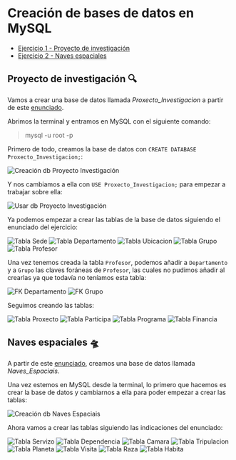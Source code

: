 # Creación de bases de datos en MySQL

- [Ejercicio 1 - Proyecto de investigación](#e1)
- [Ejercicio 2 - Naves espaciales](#e2)

<a name="e1"></a>
## Proyecto de investigación 🔍
Vamos a crear una base de datos llamada *Proxecto_Investigacion* a partir de este [enunciado](https://github.com/davidgchaves/first-steps-with-git-and-github-wirtz-asir1-and-dam1/tree/master/exercicios-ddl/1-proxectos-de-investigacion). 

Abrimos la terminal y entramos en MySQL con el siguiente comando:
>mysql -u root -p

Primero de todo, creamos la base de datos con `CREATE DATABASE Proxecto_Investigacion;`:

![Creación db Proyecto Investigación](https://github.com/iriagonzalez25/Bases-de-datos-2/blob/master/Fotos/crear%20proyecto%20de%20investigacion.png)

Y nos cambiamos a ella con `USE Proxecto_Investigacion;` para empezar a trabajar sobre ella:

![Usar db Proyecto Investigación](https://github.com/iriagonzalez25/Bases-de-datos-2/blob/master/Fotos/usar%20proyecto%20investigacion.png)

Ya podemos empezar a crear las tablas de la base de datos siguiendo el enunciado del ejercicio:

![Tabla Sede](https://github.com/iriagonzalez25/Bases-de-datos-2/blob/master/Fotos/sede.png)
![Tabla Departamento](https://github.com/iriagonzalez25/Bases-de-datos-2/blob/master/Fotos/departamento.png)
![Tabla Ubicacion](https://github.com/iriagonzalez25/Bases-de-datos-2/blob/master/Fotos/ubicacion.png)
![Tabla Grupo](https://github.com/iriagonzalez25/Bases-de-datos-2/blob/master/Fotos/grupo.png)
![Tabla Profesor](https://github.com/iriagonzalez25/Bases-de-datos-2/blob/master/Fotos/profesor.png)

Una vez tenemos creada la tabla `Profesor`, podemos añadir a `Departamento` y a `Grupo` las claves foráneas de `Profesor`, las cuales no pudimos añadir al crearlas ya que todavía no teníamos esta tabla:

![FK Departamento](https://github.com/iriagonzalez25/Bases-de-datos-2/blob/master/Fotos/fk%20departamento.png)
![FK Grupo](https://github.com/iriagonzalez25/Bases-de-datos-2/blob/master/Fotos/fk%20grupo.png)

Seguimos creando las tablas:

![Tabla Proxecto](https://github.com/iriagonzalez25/Bases-de-datos-2/blob/master/Fotos/proxecto.png)
![Tabla Participa](https://github.com/iriagonzalez25/Bases-de-datos-2/blob/master/Fotos/participa.png)
![Tabla Programa](https://github.com/iriagonzalez25/Bases-de-datos-2/blob/master/Fotos/programa.png)
![Tabla Financia](https://github.com/iriagonzalez25/Bases-de-datos-2/blob/master/Fotos/financia.png)

<a name="e2"></a>
## Naves espaciales 🛸
A partir de este [enunciado](https://github.com/davidgchaves/first-steps-with-git-and-github-wirtz-asir1-and-dam1/tree/master/exercicios-ddl/2-naves-espaciais), creamos una base de datos llamada *Naves_Espaciais*. 

Una vez estemos en MySQL desde la terminal, lo primero que hacemos es crear la base de datos y cambiarnos a ella para poder empezar a crear las tablas:

![Creación db Naves Espaciais](https://github.com/iriagonzalez25/Bases-de-datos-2/blob/master/Fotos/crear%20naves%20espaciais.png) 

Ahora vamos a crear las tablas siguiendo las indicaciones del enunciado:

![Tabla Servizo](https://github.com/iriagonzalez25/Bases-de-datos-2/blob/master/Fotos/servizo.png) 
![Tabla Dependencia](https://github.com/iriagonzalez25/Bases-de-datos-2/blob/master/Fotos/dependencia.png) 
![Tabla Camara](https://github.com/iriagonzalez25/Bases-de-datos-2/blob/master/Fotos/camara.png) 
![Tabla Tripulacion](https://github.com/iriagonzalez25/Bases-de-datos-2/blob/master/Fotos/tripulacion.png) 
![Tabla Planeta](https://github.com/iriagonzalez25/Bases-de-datos-2/blob/master/Fotos/planeta.png) 
![Tabla Visita](https://github.com/iriagonzalez25/Bases-de-datos-2/blob/master/Fotos/visita.png) 
![Tabla Raza](https://github.com/iriagonzalez25/Bases-de-datos-2/blob/master/Fotos/raza.png) 
![Tabla Habita](https://github.com/iriagonzalez25/Bases-de-datos-2/blob/master/Fotos/habita.png) 
